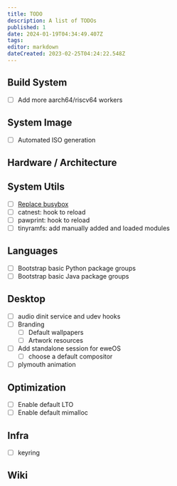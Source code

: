```yaml
---
title: TODO
description: A list of TODOs
published: 1
date: 2024-01-19T04:34:49.407Z
tags: 
editor: markdown
dateCreated: 2023-02-25T04:24:22.548Z
---
```


## Build System

- [ ] Add more aarch64/riscv64 workers

## System Image

- [ ] Automated ISO generation

## Hardware / Architecture

## System Utils

- [ ] [Replace busybox](/dev/todo/replace-busybox)
- [ ] catnest: hook to reload
- [ ] pawprint: hook to reload
- [ ] tinyramfs: add manually added and loaded modules

## Languages

- [ ] Bootstrap basic Python package groups
- [ ] Bootstrap basic Java package groups

## Desktop

- [ ] audio dinit service and udev hooks
- [ ] Branding
	- [ ] Default wallpapers
  - [ ] Artwork resources
- [ ] Add standalone session for eweOS
  - [ ] choose a default compositor
- [ ] plymouth animation

## Optimization

- [ ] Enable default LTO
- [ ] Enable default mimalloc

## Infra

- [ ] keyring

## Wiki
